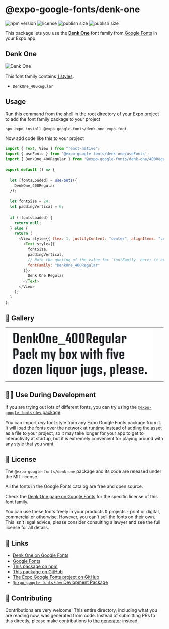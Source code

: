 # @expo-google-fonts/denk-one

![npm version](https://flat.badgen.net/npm/v/@expo-google-fonts/denk-one)
![license](https://flat.badgen.net/github/license/expo/google-fonts)
![publish size](https://flat.badgen.net/packagephobia/install/@expo-google-fonts/denk-one)
![publish size](https://flat.badgen.net/packagephobia/publish/@expo-google-fonts/denk-one)

This package lets you use the [**Denk One**](https://fonts.google.com/specimen/Denk+One) font family from [Google Fonts](https://fonts.google.com/) in your Expo app.

## Denk One

![Denk One](./font-family.png)

This font family contains [1 styles](#-gallery).

- `DenkOne_400Regular`

## Usage

Run this command from the shell in the root directory of your Expo project to add the font family package to your project

```sh
npx expo install @expo-google-fonts/denk-one expo-font
```

Now add code like this to your project

```js
import { Text, View } from "react-native";
import { useFonts } from '@expo-google-fonts/denk-one/useFonts';
import { DenkOne_400Regular } from '@expo-google-fonts/denk-one/400Regular';

export default () => {

  let [fontsLoaded] = useFonts({
    DenkOne_400Regular
  });

  let fontSize = 24;
  let paddingVertical = 6;

  if (!fontsLoaded) {
    return null;
  } else {
    return (
      <View style={{ flex: 1, justifyContent: "center", alignItems: "center" }}>
        <Text style={{
          fontSize,
          paddingVertical,
          // Note the quoting of the value for `fontFamily` here; it expects a string!
          fontFamily: "DenkOne_400Regular"
        }}>
          Denk One Regular
        </Text>
      </View>
    );
  }
};
```

## 🔡 Gallery


||||
|-|-|-|
|![DenkOne_400Regular](./400Regular/DenkOne_400Regular.ttf.png)||||


## 👩‍💻 Use During Development

If you are trying out lots of different fonts, you can try using the [`@expo-google-fonts/dev` package](https://github.com/expo/google-fonts/tree/master/font-packages/dev#readme).

You can import _any_ font style from any Expo Google Fonts package from it. It will load the fonts over the network at runtime instead of adding the asset as a file to your project, so it may take longer for your app to get to interactivity at startup, but it is extremely convenient for playing around with any style that you want.


## 📖 License

The `@expo-google-fonts/denk-one` package and its code are released under the MIT license.

All the fonts in the Google Fonts catalog are free and open source.

Check the [Denk One page on Google Fonts](https://fonts.google.com/specimen/Denk+One) for the specific license of this font family.

You can use these fonts freely in your products & projects - print or digital, commercial or otherwise. However, you can't sell the fonts on their own. This isn't legal advice, please consider consulting a lawyer and see the full license for all details.

## 🔗 Links

- [Denk One on Google Fonts](https://fonts.google.com/specimen/Denk+One)
- [Google Fonts](https://fonts.google.com/)
- [This package on npm](https://www.npmjs.com/package/@expo-google-fonts/denk-one)
- [This package on GitHub](https://github.com/expo/google-fonts/tree/master/font-packages/denk-one)
- [The Expo Google Fonts project on GitHub](https://github.com/expo/google-fonts)
- [`@expo-google-fonts/dev` Devlopment Package](https://github.com/expo/google-fonts/tree/master/font-packages/dev)

## 🤝 Contributing

Contributions are very welcome! This entire directory, including what you are reading now, was generated from code. Instead of submitting PRs to this directly, please make contributions to [the generator](https://github.com/expo/google-fonts/tree/master/packages/generator) instead.
